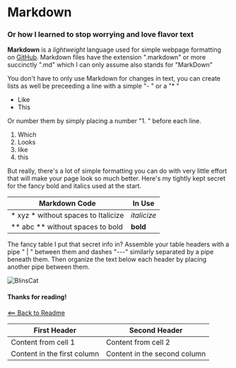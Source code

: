 # Markdown

### Or how I learned to stop worrying and love flavor text

**Markdown** is a *lightweight* language used for simple webpage formatting on [GitHub](http://github.com). Markdown files have the extension ".markdown" or more succinctly ".md" which I can only assume also stands for "MarkDown"

You don't have to only use Markdown for changes in text, you can create lists as well be preceeding a line with a simple "- " or a "* "

- Like
- This

Or number them by simply placing a number "1. " before each line.
1. Which
1. Looks
1. like
1. this
   
But really, there's a lot of simple formatting you can do with very little effort that will make your page look so much better. Here's my tightly kept secret for the fancy bold and italics used at the start.
 
| Markdown Code | In Use |
| ----------- | ----------- |
| * xyz * without spaces to Italicize | *italicize* | 
| ** abc ** without spaces to bold | **bold** |

The fancy table I put that secret info in? Assemble your table headers with a pipe " | " between them and dashes "---" similarly separated by a pipe beneath them. Then organize the text below each header by placing another pipe between them.


![BlinsCat](https://pbs.twimg.com/media/D0_q0r-WwAYrXuG.png)
#### Thanks for reading!


[<== Back to Readme](README.md)


First Header | Second Header
------------ | -------------
Content from cell 1 | Content from cell 2
Content in the first column | Content in the second column
